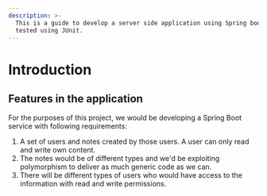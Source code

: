 ```yaml
---
description: >-
  This is a guide to develop a server side application using Spring boot and
  tested using JUnit.
---
```


# Introduction

## Features in the application

For the purposes of this project, we would be developing a Spring Boot service with following requirements:

1. A set of users and notes created by those users. A user can only read and write own content.
2. The notes would be of different types and we'd be exploiting polymorphism to deliver as much generic code as we can. 
3. There will be different types of users who would have access to the information with read and write permissions.





